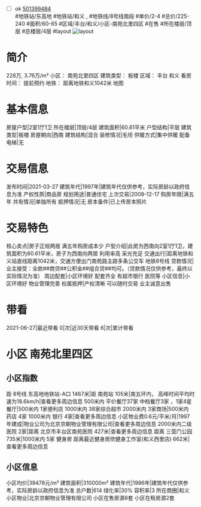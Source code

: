 - [ ] ok [501399484](https://bj.5i5j.com/ershoufang/501399484.html)  
 #地铁站/东高地 #地铁站/和义 ,  #地铁线/8号线南段
#单价/2-4 #总价/225-240 #面积/60-65   #区域/丰台/和义/小区-南苑北里四区 #在售 #所在楼层/顶层 #总楼层/4层 #layout 
![layout](http://image2a.5i5j.com/bdir/layout/a9fe29f4393c474c96edc161b3da8bb1.jpg_P5.jpg) 
# 简介 
 228万,  3.76万/m² 
小区： 南苑北里四区
建筑类型： 板楼
区域： 丰台 和义
看房时间： 提前预约
地铁： 距离地铁和义1042米 地图
# 基本信息 
 房屋户型|2室1厅1卫
所在楼层|顶层/4层
建筑面积|60.61平米
户型结构|平层
建筑类型|板楼
房屋朝向|西南
建筑结构|混合
装修情况|毛坯
供暖方式|集中供暖
配备电梯|无
# 交易信息 
 发布时间|2021-03-27
建筑年代|1997年|建筑年代仅供参考，实际房龄以政府信息为准
产权性质|商品房
规划用途|普通住宅
上次交易|2008-12-17
购房年限|满五年
共有情况|单独所有
抵押情况|无
房本备件|已上传房本照片
# 交易特色 
 核心卖点|房子正规两居  满五年购房成本少
户型介绍|此房为西南向2室1厅1卫，建筑面积为60.61平米，房子为西南向两居 利用率高 采光充足
交通出行|距离地铁和义站直线距离1042米，交通方便出门南苑路主路多条公交车 地铁8号线
贷款情况|业主接受：全款##商贷##公积金##组合贷##均可。（贷款情况仅供参考，最终以实际情况为准）
周边配套|小区环境好 配套齐全 有超市银行 医院等
小区信息|小区环境好 物业管理完善
权属抵押|产权清晰 可以随时交易 业主诚意出售
# 带看 
 2021-06-27|最近带看	 0|次|近30天带看	 6|次|累计带看
# 小区 南苑北里四区
## 小区指数 
 距 8号线 东高地地铁站-A口 1467米|距 南苑站 105米|南五环内， 高峰时间平均时速为18.6km/h|查看更多周边信息
500米内 平价餐厅37家
中档餐厅3家 ，1家4星餐厅|500米内 1家便利店
1000米内 38家综合超市
2000米内 3家商场|500米内 药店 4家
1000米内 银行 4家|查看更多周边信息
小区物业费0.6元/平米/月|1997年建成|物业公司为北京京朝物业管理有限公司|查看更多周边信息
2000米内二级医院 2家|距离 北京市丰台区南苑医院  427米|查看更多周边信息
距离 三营门公园 735米|1000米内 5家 健身房
距离最近健身房欣健身工作室(和义西里店) 662米|查看更多周边信息
## 小区信息 
 小区均价|39478元/m²
建筑面积|310000m²
建筑年代|1996年|建筑年代仅供参考，实际房龄以政府信息为准
总户数|614
绿化率|30%
容积率|3
所在商圈|和义
小区物业|北京京朝物业管理有限公司
小区在售房源8套
小区在租房源2套
